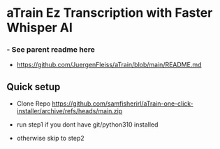 # aTrain Ez Transcription with Faster Whisper AI 

### - See parent readme here 
- https://github.com/JuergenFleiss/aTrain/blob/main/README.md

## Quick setup

- Clone Repo https://github.com/samfisherirl/aTrain-one-click-installer/archive/refs/heads/main.zip

- run step1 if you dont have git/python310 installed

- otherwise skip to step2 
